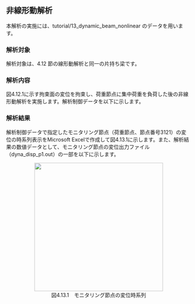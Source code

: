 ##  非線形動解析

本解析の実施には、tutorial/13\_dynamic\_beam\_nonlinear のデータを用います。

### 解析対象

解析対象は、4.12 節の線形動解析と同一の片持ち梁です。

### 解析内容

図4.12.1に示す拘束面の変位を拘束し、荷重節点に集中荷重を負荷した後の非線形動解析を実施します。解析制御データを以下に示します。

### 解析結果

解析制御データで指定したモニタリング節点（荷重節点、節点番号3121）の変位の時系列表示をMicrosoft
Excelで作成して図4.13.1に示します。また、解析結果の数値データとして、モニタリング節点の変位出力ファイル（dyna\_disp\_p1.out）の一部を以下に示します。

<div style="text-align: center;">
<img src="../fig/image27.png" width="350px"><br>
図4.13.1　モニタリング節点の変位時系列
</div>
